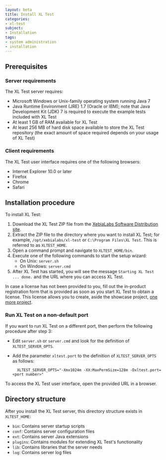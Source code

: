 ```yaml
---
layout: beta
title: Install XL Test
categories:
- xl-test
subject:
- Installation
tags:
- system administration
- installation
---
```


## Prerequisites

### Server requirements

The XL Test server requires:

* Microsoft Windows or Unix-family operating system running Java 7
* Java Runtime Environment (JRE) 1.7 (Oracle or IBM); note that Java Development Kit (JDK) 7 is required to execute the example tests included with XL Test
* At least 1 GB of RAM available for XL Test
* At least 256 MB of hard disk space available to store the XL Test repository (the exact amount of space required depends on your usage of XL Test)

### Client requirements

The XL Test user interface requires one of the following browsers:

* Internet Explorer 10.0 or later
* Firefox
* Chrome
* Safari

## Installation procedure

To install XL Test:

1. Download the XL Test ZIP file from the [XebiaLabs Software Distribution site](https://dist.xebialabs.com).
2. Extract the ZIP file to the directory where you want to install XL Test; for example, `/opt/xebialabs/xl-test` or `C:\Program Files\XL Test`. This is referred to as `XLTEST_HOME`.
3. Open a command prompt and navigate to `XLTEST_HOME/bin`.
4. Execute one of the following commands to start the setup wizard:
      * On Unix: `server.sh`
      * On Windows: `server.cmd`
5. After XL Test has started, you will see the message `Starting XL Test ... done.` and the URL where you can access XL Test.

In case a license has not been provided to you, fill out the in-product registration form that is provided as soon as you start XL Test to obtain a license. This license allows you to create, aside the showcase project, [one more project](/xl-test/how-to/add-a-project-to-xl-test.html).

### Run XL Test on a non-default port

If you want to run XL Test on a different port, then perform the following procedure after step 3: 

* Edit `server.sh` or `server.cmd` and look for the definition of `XLTEST_SERVER_OPTS`.
* Add the parameter `xltest.port` to the definition of `XLTEST_SERVER_OPTS` as follows:

        XLTEST_SERVER_OPTS="-Xmx1024m -XX:MaxPermSize=128m -Dxltest.port=<port number>"

To access the XL Test user interface, open the provided URL in a browser.

## Directory structure

After you install the XL Test server, this directory structure exists in `XLTEST_HOME`:

* `bin`: Contains server startup scripts
* `conf`: Contains server configuration files 
* `ext`: Contains server Java extensions
* `plugins`: Contains modules for extending XL Test's functionality
* `lib`: Contains libraries that the server needs
* `log`: Contains server log files
